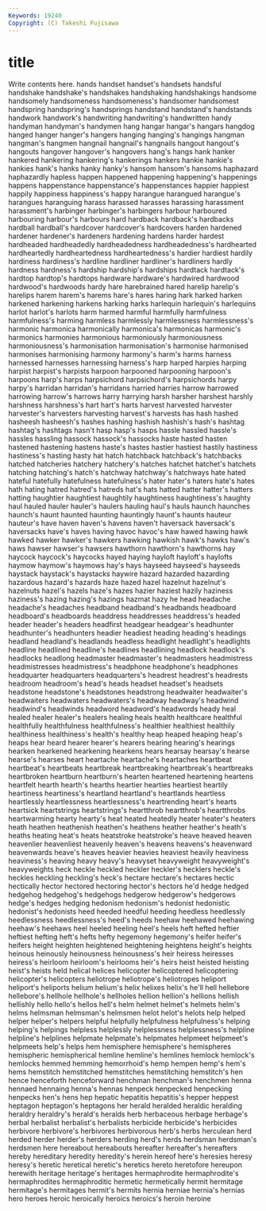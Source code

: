 ```yaml
---
Keywords: 19240 
Copyright: (C) Takeshi Fujisawa
---
```


# title

Write contents here.
hands handset handset's handsets handsful handshake
handshake's handshakes handshaking handshakings handsome handsomely handsomeness handsomeness's handsomer handsomest
handspring handspring's handsprings handstand handstand's handstands handwork handwork's handwriting handwriting's
handwritten handy handyman handyman's handymen hang hangar hangar's hangars hangdog
hanged hanger hanger's hangers hanging hanging's hangings hangman hangman's hangmen
hangnail hangnail's hangnails hangout hangout's hangouts hangover hangover's hangovers hang's
hangs hank hanker hankered hankering hankering's hankerings hankers hankie hankie's
hankies hank's hanks hanky hanky's hansom hansom's hansoms haphazard haphazardly
hapless happen happened happening happening's happenings happens happenstance happenstance's happenstances
happier happiest happily happiness happiness's happy harangue harangued harangue's harangues
haranguing harass harassed harasses harassing harassment harassment's harbinger harbinger's harbingers
harbour harboured harbouring harbour's harbours hard hardback hardback's hardbacks hardball
hardball's hardcover hardcover's hardcovers harden hardened hardener hardener's hardeners hardening
hardens harder hardest hardheaded hardheadedly hardheadedness hardheadedness's hardhearted hardheartedly hardheartedness
hardheartedness's hardier hardiest hardily hardiness hardiness's hardline hardliner hardliner's hardliners
hardly hardness hardness's hardship hardship's hardships hardtack hardtack's hardtop hardtop's
hardtops hardware hardware's hardwired hardwood hardwood's hardwoods hardy hare harebrained
hared harelip harelip's harelips harem harem's harems hare's hares haring
hark harked harken harkened harkening harkens harking harks harlequin harlequin's
harlequins harlot harlot's harlots harm harmed harmful harmfully harmfulness harmfulness's
harming harmless harmlessly harmlessness harmlessness's harmonic harmonica harmonically harmonica's harmonicas
harmonic's harmonics harmonies harmonious harmoniously harmoniousness harmoniousness's harmonisation harmonisation's harmonise
harmonised harmonises harmonising harmony harmony's harm's harms harness harnessed harnesses
harnessing harness's harp harped harpies harping harpist harpist's harpists harpoon
harpooned harpooning harpoon's harpoons harp's harps harpsichord harpsichord's harpsichords harpy
harpy's harridan harridan's harridans harried harries harrow harrowed harrowing harrow's
harrows harry harrying harsh harsher harshest harshly harshness harshness's hart
hart's harts harvest harvested harvester harvester's harvesters harvesting harvest's harvests
has hash hashed hasheesh hasheesh's hashes hashing hashish hashish's hash's
hashtag hashtag's hashtags hasn't hasp hasp's hasps hassle hassled hassle's
hassles hassling hassock hassock's hassocks haste hasted hasten hastened hastening
hastens haste's hastes hastier hastiest hastily hastiness hastiness's hasting hasty
hat hatch hatchback hatchback's hatchbacks hatched hatcheries hatchery hatchery's hatches
hatchet hatchet's hatchets hatching hatching's hatch's hatchway hatchway's hatchways hate
hated hateful hatefully hatefulness hatefulness's hater hater's haters hate's hates
hath hating hatred hatred's hatreds hat's hats hatted hatter hatter's
hatters hatting haughtier haughtiest haughtily haughtiness haughtiness's haughty haul hauled
hauler hauler's haulers hauling haul's hauls haunch haunches haunch's haunt
haunted haunting hauntingly haunt's haunts hauteur hauteur's have haven haven's
havens haven't haversack haversack's haversacks have's haves having havoc havoc's
haw hawed hawing hawk hawked hawker hawker's hawkers hawking hawkish
hawk's hawks haw's haws hawser hawser's hawsers hawthorn hawthorn's hawthorns
hay haycock haycock's haycocks hayed haying hayloft hayloft's haylofts haymow
haymow's haymows hay's hays hayseed hayseed's hayseeds haystack haystack's haystacks
haywire hazard hazarded hazarding hazardous hazard's hazards haze hazed hazel
hazelnut hazelnut's hazelnuts hazel's hazels haze's hazes hazier haziest hazily
haziness haziness's hazing hazing's hazings hazmat hazy he head headache
headache's headaches headband headband's headbands headboard headboard's headboards headdress headdresses
headdress's headed header header's headers headfirst headgear headgear's headhunter headhunter's
headhunters headier headiest heading heading's headings headland headland's headlands headless
headlight headlight's headlights headline headlined headline's headlines headlining headlock headlock's
headlocks headlong headmaster headmaster's headmasters headmistress headmistresses headmistress's headphone headphone's
headphones headquarter headquarters headquarters's headrest headrest's headrests headroom headroom's head's
heads headset headset's headsets headstone headstone's headstones headstrong headwaiter headwaiter's
headwaiters headwaters headwaters's headway headway's headwind headwind's headwinds headword headword's
headwords heady heal healed healer healer's healers healing heals health
healthcare healthful healthfully healthfulness healthfulness's healthier healthiest healthily healthiness healthiness's
health's healthy heap heaped heaping heap's heaps hear heard hearer
hearer's hearers hearing hearing's hearings hearken hearkened hearkening hearkens hears
hearsay hearsay's hearse hearse's hearses heart heartache heartache's heartaches heartbeat
heartbeat's heartbeats heartbreak heartbreaking heartbreak's heartbreaks heartbroken heartburn heartburn's hearten
heartened heartening heartens heartfelt hearth hearth's hearths heartier hearties heartiest
heartily heartiness heartiness's heartland heartland's heartlands heartless heartlessly heartlessness heartlessness's
heartrending heart's hearts heartsick heartstrings heartstrings's heartthrob heartthrob's heartthrobs heartwarming
hearty hearty's heat heated heatedly heater heater's heaters heath heathen
heathenish heathen's heathens heather heather's heath's heaths heating heat's heats
heatstroke heatstroke's heave heaved heaven heavenlier heavenliest heavenly heaven's heavens
heavens's heavenward heavenwards heave's heaves heavier heavies heaviest heavily heaviness
heaviness's heaving heavy heavy's heavyset heavyweight heavyweight's heavyweights heck heckle
heckled heckler heckler's hecklers heckle's heckles heckling heckling's heck's hectare
hectare's hectares hectic hectically hector hectored hectoring hector's hectors he'd
hedge hedged hedgehog hedgehog's hedgehogs hedgerow hedgerow's hedgerows hedge's hedges
hedging hedonism hedonism's hedonist hedonistic hedonist's hedonists heed heeded heedful
heeding heedless heedlessly heedlessness heedlessness's heed's heeds heehaw heehawed heehawing
heehaw's heehaws heel heeled heeling heel's heels heft hefted heftier
heftiest hefting heft's hefts hefty hegemony hegemony's heifer heifer's heifers
height heighten heightened heightening heightens height's heights heinous heinously heinousness
heinousness's heir heiress heiresses heiress's heirloom heirloom's heirlooms heir's heirs
heist heisted heisting heist's heists held helical helices helicopter helicoptered
helicoptering helicopter's helicopters heliotrope heliotrope's heliotropes heliport heliport's heliports helium
helium's helix helixes helix's he'll hell hellebore hellebore's hellhole hellhole's
hellholes hellion hellion's hellions hellish hellishly hello hello's hellos hell's
helm helmet helmet's helmets helm's helms helmsman helmsman's helmsmen helot
helot's helots help helped helper helper's helpers helpful helpfully helpfulness
helpfulness's helping helping's helpings helpless helplessly helplessness helplessness's helpline helpline's
helplines helpmate helpmate's helpmates helpmeet helpmeet's helpmeets help's helps hem
hemisphere hemisphere's hemispheres hemispheric hemispherical hemline hemline's hemlines hemlock hemlock's
hemlocks hemmed hemming hemorrhoid's hemp hempen hemp's hem's hems hemstitch
hemstitched hemstitches hemstitching hemstitch's hen hence henceforth henceforward henchman henchman's
henchmen henna hennaed hennaing henna's hennas henpeck henpecked henpecking henpecks
hen's hens hep hepatic hepatitis hepatitis's hepper heppest heptagon heptagon's
heptagons her herald heralded heraldic heralding heraldry heraldry's herald's heralds
herb herbaceous herbage herbage's herbal herbalist herbalist's herbalists herbicide herbicide's
herbicides herbivore herbivore's herbivores herbivorous herb's herbs herculean herd herded
herder herder's herders herding herd's herds herdsman herdsman's herdsmen here
hereabout hereabouts hereafter hereafter's hereafters hereby hereditary heredity heredity's herein
hereof here's heresies heresy heresy's heretic heretical heretic's heretics hereto
heretofore hereupon herewith heritage heritage's heritages hermaphrodite hermaphrodite's hermaphrodites hermaphroditic
hermetic hermetically hermit hermitage hermitage's hermitages hermit's hermits hernia herniae
hernia's hernias hero heroes heroic heroically heroics heroics's heroin heroine
